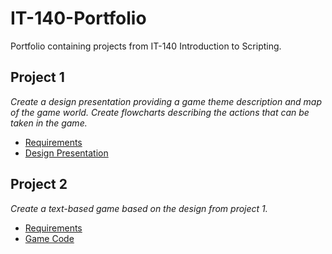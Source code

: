 # IT-140-Portfolio

Portfolio containing projects from IT-140 Introduction to Scripting.

## Project 1
 
*Create a design presentation providing a game theme description and map of the game world.  Create flowcharts describing the actions that can be taken in the game.*

- [Requirements](./Project%201%20Guidelines%20and%20Rubric.pdf)
- [Design Presentation](./Project%201%20Design%20Presentation.pdf)

## Project 2

*Create a text-based game based on the design from project 1.*

- [Requirements](./Project%202%20Guidelines%20and%20Rubric.pdf)
- [Game Code](../TextBasedGame.py)
